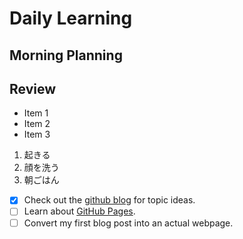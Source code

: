 # Daily Learning
## Morning Planning
## Review

- Item 1
- Item 2
- Item 3
1. 起きる
2. 顔を洗う
3. 朝ごはん
- [x] Check out the [github blog](https://github.blog/) for topic ideas.
- [ ] Learn about [GitHub Pages](https://skills.github.com/#first-day-on-github).
- [ ] Convert my first blog post into an actual webpage.
